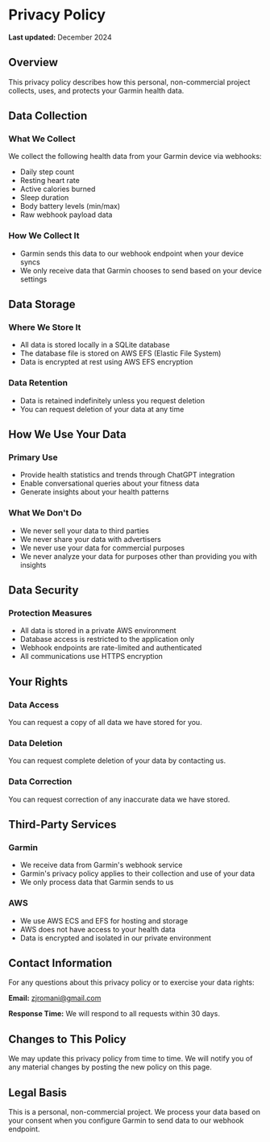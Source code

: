 # Privacy Policy

**Last updated:** December 2024

## Overview

This privacy policy describes how this personal, non-commercial project collects, uses, and protects your Garmin health data.

## Data Collection

### What We Collect
We collect the following health data from your Garmin device via webhooks:
- Daily step count
- Resting heart rate
- Active calories burned
- Sleep duration
- Body battery levels (min/max)
- Raw webhook payload data

### How We Collect It
- Garmin sends this data to our webhook endpoint when your device syncs
- We only receive data that Garmin chooses to send based on your device settings

## Data Storage

### Where We Store It
- All data is stored locally in a SQLite database
- The database file is stored on AWS EFS (Elastic File System)
- Data is encrypted at rest using AWS EFS encryption

### Data Retention
- Data is retained indefinitely unless you request deletion
- You can request deletion of your data at any time

## How We Use Your Data

### Primary Use
- Provide health statistics and trends through ChatGPT integration
- Enable conversational queries about your fitness data
- Generate insights about your health patterns

### What We Don't Do
- We never sell your data to third parties
- We never share your data with advertisers
- We never use your data for commercial purposes
- We never analyze your data for purposes other than providing you with insights

## Data Security

### Protection Measures
- All data is stored in a private AWS environment
- Database access is restricted to the application only
- Webhook endpoints are rate-limited and authenticated
- All communications use HTTPS encryption

## Your Rights

### Data Access
You can request a copy of all data we have stored for you.

### Data Deletion
You can request complete deletion of your data by contacting us.

### Data Correction
You can request correction of any inaccurate data we have stored.

## Third-Party Services

### Garmin
- We receive data from Garmin's webhook service
- Garmin's privacy policy applies to their collection and use of your data
- We only process data that Garmin sends to us

### AWS
- We use AWS ECS and EFS for hosting and storage
- AWS does not have access to your health data
- Data is encrypted and isolated in our private environment

## Contact Information

For any questions about this privacy policy or to exercise your data rights:

**Email:** zjromani@gmail.com

**Response Time:** We will respond to all requests within 30 days.

## Changes to This Policy

We may update this privacy policy from time to time. We will notify you of any material changes by posting the new policy on this page.

## Legal Basis

This is a personal, non-commercial project. We process your data based on your consent when you configure Garmin to send data to our webhook endpoint.
